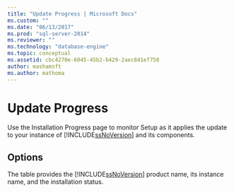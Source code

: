 ```yaml
---
title: "Update Progress | Microsoft Docs"
ms.custom: ""
ms.date: "06/13/2017"
ms.prod: "sql-server-2014"
ms.reviewer: ""
ms.technology: "database-engine"
ms.topic: conceptual
ms.assetid: cbc4270e-6045-45b2-b429-2aec841ef758
author: mashamsft
ms.author: mathoma
---
```

# Update Progress
  Use the Installation Progress page to monitor Setup as it applies the update to your instance of [!INCLUDE[ssNoVersion](../../includes/ssnoversion-md.md)] and its components.  
  
## Options  
 The table provides the [!INCLUDE[ssNoVersion](../../includes/ssnoversion-md.md)] product name, its instance name, and the installation status.  
  
  
